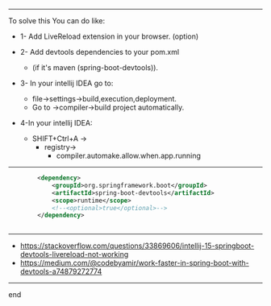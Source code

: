 
---

To solve this You can do like: 

- 1- Add LiveReload extension in your browser. (option)

- 2- Add devtools dependencies to your pom.xml
    - (if it's maven (spring-boot-devtools)). 

- 3- In your intellij IDEA go to: 
    - file->settings->build,execution,deployment. 
    - Go to ->compiler->build project automatically. 

- 4-In your intellij IDEA: 
    - SHIFT+Ctrl+A ->
        - registry-> 
            - compiler.automake.allow.when.app.running

---

```xml
        <dependency>
            <groupId>org.springframework.boot</groupId>
            <artifactId>spring-boot-devtools</artifactId>
            <scope>runtime</scope>
            <!--<optional>true</optional>-->
        </dependency>
        
```

---

- https://stackoverflow.com/questions/33869606/intellij-15-springboot-devtools-livereload-not-working
- https://medium.com/@codebyamir/work-faster-in-spring-boot-with-devtools-a74879272774

---
end